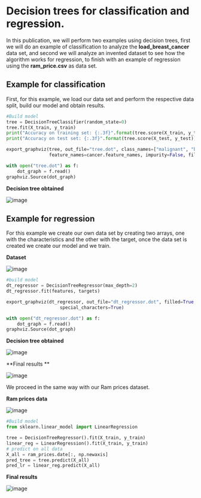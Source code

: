 # Decision trees for classification and regression.

In this publication, we will perform two examples using decision trees, first we will do an example of classification to analyze the **load_breast_cancer** data set, and second we will analyze an invented dataset to see how the algorithm works for regression, to finish with an example of regression using the **ram_price.csv** as data set.

## Example for classification

First, for this example, we load our data set and perform the respective data split, build our model and obtain results.

```python
#Build model
tree = DecisionTreeClassifier(random_state=0)
tree.fit(X_train, y_train)
print("Accuracy on training set: {:.3f}".format(tree.score(X_train, y_train)))
print("Accuracy on test set: {:.3f}".format(tree.score(X_test, y_test)))

export_graphviz(tree, out_file="tree.dot", class_names=["malignant", "benign"],
                feature_names=cancer.feature_names, impurity=False, filled=True)

with open("tree.dot") as f:
    dot_graph = f.read()
graphviz.Source(dot_graph)

```

**Decision tree obtained**


![image](https://user-images.githubusercontent.com/115313115/210190006-a12e92f7-02d5-4a72-8b2e-6955782f1283.png)


## Example for regression

For this example we create our own data set by creating two arrays, one with the characteristics and the other with the target, once the data set is created we create our model and we train.

**Dataset**

![image](https://user-images.githubusercontent.com/115313115/210190915-90f4e759-a32b-49d6-887f-70d8c3e4db06.png)


```python
#build model
dt_regressor = DecisionTreeRegressor(max_depth=2)
dt_regressor.fit(features, targets)

export_graphviz(dt_regressor, out_file="dt_regressor.dot", filled=True, rounded=True,
                    special_characters=True)

with open("dt_regressor.dot") as f:
    dot_graph = f.read()
graphviz.Source(dot_graph)

```

**Decision tree obtained**


![image](https://user-images.githubusercontent.com/115313115/210190951-ef2cc07d-530a-4297-966f-e14c2a5bbb2a.png)


**Final results **


![image](https://user-images.githubusercontent.com/115313115/210190966-a0d91ede-61fc-45ac-9be4-a2a870cfd7f7.png)

We proceed in the same way with our Ram prices dataset.

**Ram prices data**


![image](https://user-images.githubusercontent.com/115313115/210191020-6234a1d8-59d9-49b8-813a-90d1c8543981.png)

```python
#Build model
from sklearn.linear_model import LinearRegression

tree = DecisionTreeRegressor().fit(X_train, y_train)
linear_reg = LinearRegression().fit(X_train, y_train)
# predict on all data
X_all = ram_prices.date[:, np.newaxis]
pred_tree = tree.predict(X_all)
pred_lr = linear_reg.predict(X_all)
```

**Final results**


![image](https://user-images.githubusercontent.com/115313115/210191078-33bbf47f-ba16-465b-84d0-dec5330fa637.png)
